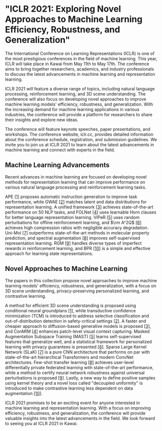 # "ICLR 2021: Exploring Novel Approaches to Machine Learning Efficiency, Robustness, and Generalization"


 
The International Conference on Learning Representations (ICLR) is one of the most prestigious conferences in the field of machine learning. This year, ICLR will take place in Kawai from May 11th to May 17th. The conference aims to bring together researchers, academics, and industry professionals to discuss the latest advancements in machine learning and representation learning. 

ICLR 2021 will feature a diverse range of topics, including natural language processing, reinforcement learning, and 3D scene understanding. The conference will also focus on developing novel approaches to improve machine learning models' efficiency, robustness, and generalization. With the increasing demand for machine learning applications in various industries, the conference will provide a platform for researchers to share their insights and explore new ideas.

The conference will feature keynote speeches, paper presentations, and workshops. The conference website, iclr.cc, provides detailed information about the conference schedule, registration, and submission guidelines. We invite you to join us at ICLR 2021 to learn about the latest advancements in machine learning and connect with experts in the field.




## Machine Learning Advancements
Recent advances in machine learning are focused on developing novel methods for representation learning that can improve performance on various natural language processing and reinforcement learning tasks.


APE [[1]](https://search.zeta-alpha.com/?doc_ids=143cfb098bdebc195b95d87a19978ba4001d1fa8 "[Large Language Models are Human-Level Prompt Engineers]: Automatic Prompt Engineer (APE) proposes automatic instruction generation and selection to improve large language models' task performance, outperforming human-generated prompts on 21/24 NLP tasks.") proposes automatic instruction generation to improve task performance, while GWAE [[2]](https://search.zeta-alpha.com/?doc_ids=9de6089002f70a03315b2fbd996327f1012a9cf3 "[Gromov-Wasserstein Autoencoders]: Gromov-Wasserstein Autoencoders (GWAE) is a novel representation learning method that matches latent and data distributions using variational autoencoding scheme.") matches latent and data distributions for representation learning. A unified framework [[3]](https://search.zeta-alpha.com/?doc_ids=2db7fac67c690d80d8b68567e6032edd31a04661 "[UL2: Unifying Language Learning Paradigms]: A unified framework for pre-training models that are universally effective across datasets and setups is proposed, achieving SOTA performance on 50 NLP tasks.") achieves state-of-the-art performance on 50 NLP tasks, and FOLNet [[4]](https://search.zeta-alpha.com/?doc_ids=5973f5bc9a87c1e9f3e95e70f30b6497b95a673a "[Learning Language Representations with Logical Inductive Bias]: FOLNet, a novel neural architecture, uses learnable Horn clauses to encode a new logical inductive bias for better language representation learning, outperforming transformer-based approaches.") uses learnable Horn clauses for better language representation learning. VIPeR [[5]](https://search.zeta-alpha.com/?doc_ids=5bf49762e18f4ef1d5fac9e05f16f1845fd06e31 "[VIPeR: Provably Efficient Algorithm for Offline RL with Neural Function Approximation]: VIPeR is a novel algorithm for offline reinforcement learning that uses random perturbations of the value function to obtain pessimism and ensemble learning, resulting in a provable uncertainty quantifier and computational efficiency.") uses random perturbations for offline reinforcement learning, and $\rm A^2Q$ [[6]](https://search.zeta-alpha.com/?doc_ids=af25205de8018842f44c09c11e281aed214d6a7d "[$\rm A^2Q$: Aggregation-Aware Quantization for Graph Neural Networks]: The proposed Aggregation-Aware mixed-precision Quantization ($\rm A^2Q$) for Graph Neural Networks (GNNs) achieves up to 18.8x compression ratio with negligible accuracy degradation and up to 11.4% and 9.5% accuracy improvements on node-level and graph-level tasks, respectively.") achieves high compression ratios with negligible accuracy degradation. Uni-Mol [[7]](https://search.zeta-alpha.com/?doc_ids=bf2a1c430e2f315c53a4ba67a183b9b735d4965b "[Uni-Mol: A Universal 3D Molecular Representation Learning Framework]: Uni-Mol is a universal 3D molecular representation learning framework that outperforms state-of-the-art methods in molecular property prediction and 3D spatial tasks.") outperforms state-of-the-art methods in molecular property prediction, and spectral augmentation [[8]](https://search.zeta-alpha.com/?doc_ids=f3f70381bb6a31fc74fd83a73f142340f65f0a94 "[Spectral Augmentation for Self-Supervised Learning on Graphs]: Spectral augmentation is proposed to guide topology augmentations in graph contrastive learning, improving self-supervised representation learning and generalization capability.") improves self-supervised representation learning. RGM [[9]](https://search.zeta-alpha.com/?doc_ids=e718d812371e79d27a7781a5c6120aca91423178 "[Mind the Gap: Offline Policy Optimization for Imperfect Rewards]: The study proposes a unified offline policy optimization approach, RGM, that can handle diverse types of imperfect rewards in reinforcement learning. RGM achieves superior performance to existing methods and can correct wrong or inconsistent rewards against expert preference.") handles diverse types of imperfect rewards in reinforcement learning, and BPR [[10]](https://search.zeta-alpha.com/?doc_ids=e956478216de801e980b9cb1737f069faa742eef "[Behavior Prior Representation learning for Offline Reinforcement Learning]: Behavior Prior Representation (BPR) is a simple and effective approach for learning state representations in offline reinforcement learning.") is a simple and effective approach for learning state representations.


## Novel Approaches to Machine Learning
The papers in this collection propose novel approaches to improve machine learning models' efficiency, robustness, and generalization, with a focus on 3D scene understanding, privacy-preserving personalized learning, and contrastive learning.


A method for efficient 3D scene understanding is proposed using conditional neural groundplans [[1]](https://search.zeta-alpha.com/?doc_ids=0d27f112b2572318c01a59bd4ebb2469e8995550 "[Neural Groundplans: Persistent Neural Scene Representations from a Single Image]: A method to map 2D image observations to a persistent 3D scene representation using conditional neural groundplans for efficient 3D scene understanding."), while transductive confidence minimization (TCM) is introduced to address selective classification and out-of-distribution detection in safety-critical settings [[2]](https://search.zeta-alpha.com/?doc_ids=1d046376c61293bca6c6f3f2fa8a4f8f08799c44 "[Conservative Prediction via Transductive Confidence Minimization]: Transductive confidence minimization (TCM) is proposed to mitigate the challenge of selective classification and out-of-distribution detection in machine learning models for safety-critical settings."). A faster and cheaper approach to diffusion-based generative models is proposed [[3]](https://search.zeta-alpha.com/?doc_ids=243a732ab9fe5d216983c9479c102601c4850f5b "[Truncated Diffusion Probabilistic Models and Diffusion-based Adversarial Auto-Encoders]: A faster and cheaper approach to diffusion-based generative models is proposed, which uses fewer reverse steps to generate data."), and ConMIM [[4]](https://search.zeta-alpha.com/?doc_ids=34ae2d0d9792c7520fda97c598f4ef40225fc228 "[Masked Image Modeling with Denoising Contrast]: ConMIM is a pure masked image modeling method that enhances patch-level visual context capturing of the network via denoising auto-encoding mechanism.") enhances patch-level visual context capturing. Masked Augmentation Subspace Training (MAST) [[5]](https://search.zeta-alpha.com/?doc_ids=5f3dbc82f64bdfa24b25139f8f6f2f6be95093e9 "[MAST: Masked Augmentation Subspace Training for Generalizable Self-Supervised Priors]: The paper proposes Masked Augmentation Subspace Training (MAST) to learn self-supervised features that generalize well across various downstream tasks.") learns self-supervised features that generalize well, and a statistical framework for personalized learning with privacy guarantees is presented [[6]](https://search.zeta-alpha.com/?doc_ids=8935cd520403571e3dad419e6846350d7416bc30 "[A Statistical Framework for Personalized Federated Learning and Estimation: Theory, Algorithms, and Privacy]: The paper presents a statistical framework that unifies various personalization methods and proposes new algorithms for personalized learning with privacy guarantees."). Sparse Large Kernel Network (SLaK) [[7]](https://search.zeta-alpha.com/?doc_ids=943d9c28444489f3bd6e32a9e23ecc7513fdb4a2 "[More ConvNets in the 2020s: Scaling up Kernels Beyond 51x51 using Sparsity]: The study proposes a recipe for applying extremely large kernels from the perspective of sparsity, which can smoothly scale up kernels to 61x61 with better performance, leading to the development of Sparse Large Kernel Network (SLaK), a pure CNN architecture that can perform on par with or better than state-of-the-art hierarchical Transformers and modern ConvNet architectures.") is a pure CNN architecture that performs on par with state-of-the-art hierarchical Transformers and modern ConvNet architectures. Few-shot transfer learning [[8]](https://search.zeta-alpha.com/?doc_ids=9e610e12b94de49e43b02e335315531eabe4efb0 "[Differentially Private Federated Few-shot Image Classification]: Few-shot transfer learning can be an effective approach to achieve user-level differentially private federated learning with state-of-the-art performance.") achieves user-level differentially private federated learning with state-of-the-art performance, while a method to certify neural network robustness against universal perturbations is proposed [[9]](https://search.zeta-alpha.com/?doc_ids=a8532b1a5fde64cb476d108598c9dac134da3ffa "[Towards Robustness Certification Against Universal Perturbations]: Researchers propose a method to certify neural network robustness against universal perturbations using linear relaxation-based perturbation analysis and Mixed Integer Linear Programming."). Lastly, a new way to define positive samples using kernel theory and a novel loss called "decoupled uniformity" is introduced to make contrastive learning less dependent on data augmentation [[10]](https://search.zeta-alpha.com/?doc_ids=c13552e4bd6551dbf1fa5544b86a71daac66552a "[Rethinking Positive Sampling for Contrastive Learning with Kernel]: This paper proposes a new way to define positive samples using kernel theory and a novel loss called decoupled uniformity to make contrastive learning less dependent on data augmentation, and demonstrates that CL benefits from generative models to less rely on data augmentations.").


ICLR 2021 promises to be an exciting event for anyone interested in machine learning and representation learning. With a focus on improving efficiency, robustness, and generalization, the conference will provide valuable insights into the latest advancements in the field. We look forward to seeing you at ICLR 2021 in Kawai.